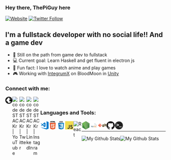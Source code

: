 
### Hey there, ThePiGuy here

[![Website](https://img.shields.io/website?label=forbiddencraft.xyz/&style=for-the-badge&url=https%3A%2F%2Fcodestackr.com)][website] [![Twitter Follow](https://img.shields.io/twitter/follow/KunalADandekar?color=1DA1F2&logo=twitter&style=for-the-badge)][twitter]

## I'm a fullstack developer with no social life!! And a game dev
- 👀 Still on the path from game dev to fullstack
- 💻 Current goal: Learn Haskell and get fluent in electron js 
- 🌟 Fun fact: I love to watch anime and play games
- 🎮 Working with [IntegrumX](https://github.com/ix-os) on BloodMoon in [Unity](https://connect.unity.com/u/bhubhu-barks)

### Connect with me:

[<img align="left" alt="codeSTACKr.com" width="22px" src="https://raw.githubusercontent.com/iconic/open-iconic/master/svg/globe.svg" />][website]
[<img align="left" alt="codeSTACKr | YouTube" width="22px" src="https://cdn.jsdelivr.net/npm/simple-icons@v3/icons/youtube.svg" />][youtube]
[<img align="left" alt="codeSTACKr | Twitter" width="22px" src="https://cdn.jsdelivr.net/npm/simple-icons@v3/icons/twitter.svg" />][twitter]
[<img align="left" alt="codeSTACKr | LinkedIn" width="22px" src="https://cdn.jsdelivr.net/npm/simple-icons@v3/icons/linkedin.svg" />][linkedin]
[<img align="left" alt="codeSTACKr | Instagram" width="22px" src="https://cdn.jsdelivr.net/npm/simple-icons@v3/icons/instagram.svg" />][instagram]

<br />

### Languages and Tools:

<img align="left" alt="Visual Studio Code" width="26px" src="https://raw.githubusercontent.com/github/explore/80688e429a7d4ef2fca1e82350fe8e3517d3494d/topics/visual-studio-code/visual-studio-code.png" />
<img align="left" alt="HTML5" width="26px" src="https://raw.githubusercontent.com/github/explore/80688e429a7d4ef2fca1e82350fe8e3517d3494d/topics/html/html.png" />
<img align="left" alt="CSS3" width="26px" src="https://raw.githubusercontent.com/github/explore/80688e429a7d4ef2fca1e82350fe8e3517d3494d/topics/css/css.png" />
<img align="left" alt="JavaScript" width="26px" src="https://raw.githubusercontent.com/github/explore/80688e429a7d4ef2fca1e82350fe8e3517d3494d/topics/javascript/javascript.png" />
<img align="left" alt="React" width="26px" src="https://d2eip9sf3oo6c2.cloudfront.net/tags/images/000/001/123/full/electronlogo.png" />
<img align="left" alt="Node.js" width="26px" src="https://raw.githubusercontent.com/github/explore/80688e429a7d4ef2fca1e82350fe8e3517d3494d/topics/nodejs/nodejs.png" />
<img align="left" alt="MySQL" width="26px" src="https://raw.githubusercontent.com/github/explore/80688e429a7d4ef2fca1e82350fe8e3517d3494d/topics/mysql/mysql.png" />
<img align="left" alt="Git" width="26px" src="https://raw.githubusercontent.com/github/explore/80688e429a7d4ef2fca1e82350fe8e3517d3494d/topics/git/git.png" />
<img align="left" alt="GitHub" width="26px" src="https://raw.githubusercontent.com/github/explore/78df643247d429f6cc873026c0622819ad797942/topics/github/github.png" />
<img align="left" alt="Terminal" width="26px" src="https://raw.githubusercontent.com/github/explore/80688e429a7d4ef2fca1e82350fe8e3517d3494d/topics/terminal/terminal.png" />
<br />

---

<img align="left" alt="My Github Stats" src="https://github-readme-stats.codestackr.vercel.app/api?username=RocKing1001&count_private=true&show_icons=true&hide_border=true" />

<img align="left" alt="My Github Stats" src="https://github-readme-stats.vercel.app/api/top-langs/?username=anuraghazra&layout=compact&hide_border=true " />


[website]: https://forbiddencraft.xyz/
[twitter]: https://twitter.com/KunalADandekar
[youtube]: https://www.youtube.com/channel/UCFhBqHPR3EjbaLWp5iMIXcA?view_as=subscriber
[instagram]: https://www.instagram.com/kunal_dandekar_no1/
[linkedin]: https://www.linkedin.com/in/kunal-dandekar-9ba5401a8/

